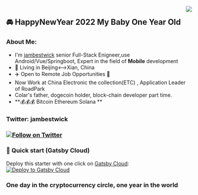 <img align="right" src="https://visitor-badge.laobi.icu/badge?page_id=jambestwick.jambestwick">


## :oncoming_automobile: HappyNewYear 2022  My Baby One Year Old

### About Me:
+ I'm [jambestwick](https://linktr.ee/jambestwick) senior Full-Stack Enigneer,use Android/Vue/Springboot, Expert in the field of **Mobile** development
+ 🗼 Living in Beijing<-->Xian, China
+ ✈️ Open to Remote Job Opportunities 🍻
+ Now Work at China Electronic the collection(ETC) , Application Leader of RoadPark 
+ Colar's father, dogecoin holder, block-chain developer part time.
+ **:moneybag::moneybag::moneybag:  Bitcoin Ethereum Solana **
### Twitter: jambestwick
###  [![Follow on Twitter](https://img.shields.io/twitter/follow/jambestwick.svg)](https://twitter.com/intent/follow?screen_name=jambestwick)

### 🚀 Quick start (Gatsby Cloud)
Deploy this starter with one click on [Gatsby Cloud](https://www.gatsbyjs.com/cloud/):
[<img src="https://www.gatsbyjs.com/deploynow.svg" alt="Deploy to Gatsby Cloud">](https://www.gatsbyjs.com/dashboard/deploynow?url=https://github.com/gatsbyjs/gatsby-starter-default)
### One day in the cryptocurrency circle, one year in the world
